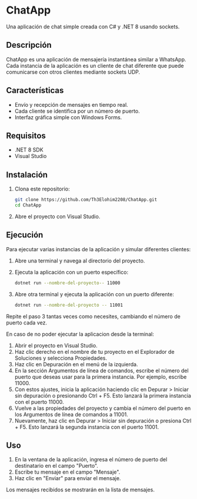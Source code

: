 
# ChatApp

Una aplicación de chat simple creada con C# y .NET 8 usando sockets.

## Descripción

ChatApp es una aplicación de mensajería instantánea similar a WhatsApp. Cada instancia de la aplicación es un cliente de chat diferente que puede comunicarse con otros clientes mediante sockets UDP.

## Características

- Envío y recepción de mensajes en tiempo real.
- Cada cliente se identifica por un número de puerto.
- Interfaz gráfica simple con Windows Forms.

## Requisitos

- .NET 8 SDK
- Visual Studio 

## Instalación

1. Clona este repositorio:

    ```sh
    git clone https://github.com/Th3Elohim2208/ChatApp.git
    cd ChatApp
    ```

2. Abre el proyecto con Visual Studio.

## Ejecución

Para ejecutar varias instancias de la aplicación y simular diferentes clientes:

1. Abre una terminal y navega al directorio del proyecto.
2. Ejecuta la aplicación con un puerto específico:

    ```sh
    dotnet run --nombre-del-proyecto-- 11000
    ```

3. Abre otra terminal y ejecuta la aplicación con un puerto diferente:

    ```sh
    dotnet run --nombre-del-proyecto -- 11001
    ```

Repite el paso 3 tantas veces como necesites, cambiando el número de puerto cada vez.


 En caso de no poder ejecutar la aplicacion desde la terminal:
 
 1. Abrir el proyecto en Visual Studio.
 2. Haz clic derecho en el nombre de tu proyecto en el Explorador de Soluciones y selecciona Propiedades.
 3. Haz clic en Depuración en el menú de la izquierda.
 4. En la sección Argumentos de línea de comandos, escribe el número del puerto que deseas usar para la primera instancia. Por ejemplo, escribe 11000.
 5. Con estos ajustes, inicia la aplicación haciendo clic en Depurar > Iniciar sin depuración o presionando Ctrl + F5. Esto lanzará la primera instancia con el puerto 11000.
 6. Vuelve a las propiedades del proyecto y cambia el número del puerto en los Argumentos de línea de comandos a 11001.
 7. Nuevamente, haz clic en Depurar > Iniciar sin depuración o presiona Ctrl + F5. Esto lanzará la segunda instancia con el puerto 11001.

## Uso

1. En la ventana de la aplicación, ingresa el número de puerto del destinatario en el campo "Puerto".
2. Escribe tu mensaje en el campo "Mensaje".
3. Haz clic en "Enviar" para enviar el mensaje.

Los mensajes recibidos se mostrarán en la lista de mensajes.
